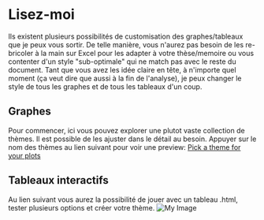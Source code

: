 # Lisez-moi
Ils existent plusieurs possibilités de customisation des graphes/tableaux que je peux vous sortir. De telle manière, vous n'aurez pas besoin de les re-bricoler à la main sur Excel pour les adapter à votre thèse/memoire ou vous contenter d'un style "sub-optimale" qui ne match pas avec le reste du document. Tant que vous avez les idée claire en tête, à n'importe quel moment (ça veut dire que aussi à la fin de l'analyse), je peux changer le style de tous les graphes et de tous les tableaux d'un coup.

## Graphes
Pour commencer, ici vous pouvez explorer une plutot vaste collection de thèmes. Il est possible de les ajuster dans le détail au besoin. Appuyer sur le nom des thèmes au lien suivant pour voir une preview:
[Pick a theme for your plots](https://r-charts.com/ggplot2/themes/)

## Tableaux interactifs
Au lien suivant vous aurez la possibilité de jouer avec un tableau .html, tester plusieurs options et créer votre thème. 
![My Image](datatable_style_creator.PNG](https://github.com/FrancescoMonti-source/tesi_internes/blob/master/datatable_style_creator.PNG)https://github.com/FrancescoMonti-source/tesi_internes/blob/master/datatable_style_creator.jpg)
